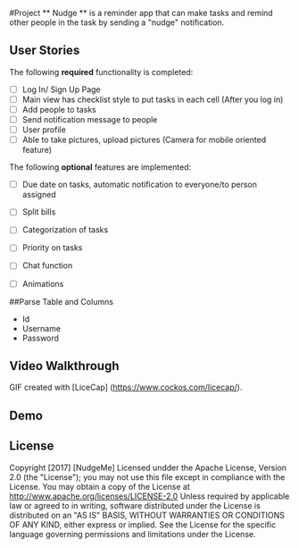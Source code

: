 #Project 
** Nudge ** is a reminder app that can make tasks and remind other people in the task by sending a "nudge" notification.

## User Stories
The following **required** functionality is completed:
- [ ] Log In/ Sign Up Page 
- [ ] Main view has checklist style to put tasks in each cell (After you log in)
- [ ] Add people to tasks
- [ ] Send notification message to people
- [ ] User profile
- [ ] Able to take pictures, upload pictures (Camera for mobile oriented feature)

The following **optional** features are implemented:
- [ ] Due date on tasks, automatic notification to everyone/to person assigned
- [ ] Split bills
- [ ] Categorization of tasks
- [ ] Priority on tasks
- [ ] Chat function
- [ ] Animations


##Parse Table and Columns
- Id
- Username
- Password

## Video Walkthrough

GIF created with [LiceCap] (https://www.cockos.com/licecap/).

## Demo

## License
   Copyright [2017] [NudgeMe] 
   Licensed undder the Apache License, Version 2.0 (the "License");
   you may not use this file except in compliance with the License.
   You may obtain a copy of the License at
       http://www.apache.org/licenses/LICENSE-2.0
   Unless required by applicable law or agreed to in writing, software
   distributed under the License is distributed on an "AS IS" BASIS,
   WITHOUT WARRANTIES OR CONDITIONS OF ANY KIND, either express or implied.
   See the License for the specific language governing permissions and
   limitations under the License.
